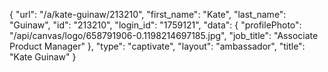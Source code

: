 {
    "url": "\/a\/kate-guinaw\/213210",
    "first_name": "Kate",
    "last_name": "Guinaw",
    "id": "213210",
    "login_id": "1759121",
    "data": {
        "profilePhoto": "\/api\/canvas\/logo\/658791906-0.1198214697185.jpg",
        "job_title": "Associate Product Manager"
    },
    "type": "captivate",
    "layout": "ambassador",
    "title": "Kate Guinaw"
}